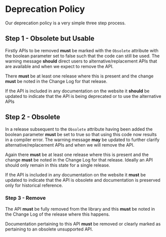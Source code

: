 # Deprecation Policy

Our deprecation policy is a very simple three step process.

## Step 1 - Obsolete but Usable

Firstly APIs to be removed **must** be marked with the `Obsolete` attribute with the boolean parameter set to false such that the code can still be used. The warning message **should** direct users to alternative/replacement APIs that are available and when we expect to remove the API.

There **must** be at least one release where this is present and the change **must** be noted in the Change Log for that release.

If the API is included in any documentation on the website it **should** be updated to indicate that the API is being deprecated or to use the alternative APIs

## Step 2 - Obsolete

In a release subsequent to the `Obsolete` attribute having been added the boolean parameter **must** be set to true so that using this code now results in a compiler error. The warning message **may** be updated to further clarify alternative/replacement APIs and when we will remove the API.

Again there **must** be at least one release where this is present and the change **must** be noted in the Change Log for that release. Ideally an API should only remain in this state for a single release.

If the API is included in any documentation on the website it **must** be updated to indicate that the API is obsolete and documentation is preserved only for historical reference.

### Step 3 - Remove

The API **must** be fully removed from the library and this **must** be noted in the Change Log of the release where this happens.

Documentation pertaining to this API **must** be removed or clearly marked as pertaining to an obsolete unsupported API.